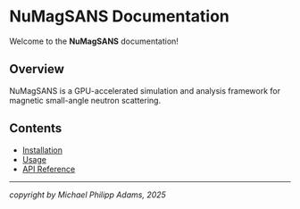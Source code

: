 # NuMagSANS Documentation

Welcome to the **NuMagSANS** documentation!

## Overview
NuMagSANS is a GPU-accelerated simulation and analysis framework for magnetic small-angle neutron scattering.

## Contents
- [Installation](installation.md)
- [Usage](usage.md)
- [API Reference](api_reference.md)

---
*copyright by Michael Philipp Adams, 2025*
